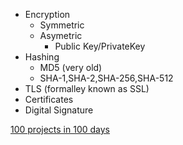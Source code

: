 * Encryption
  * Symmetric
  * Asymetric 
    * Public Key/PrivateKey
* Hashing
  * MD5 (very old)
  * SHA-1,SHA-2,SHA-256,SHA-512
* TLS (formalley known as SSL)
* Certificates
* Digital Signature


[100 projects in 100 days](https://www.florin-pop.com/blog/2019/09/100-days-100-projects/)